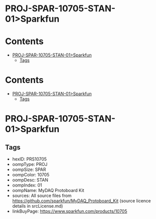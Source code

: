 
PROJ-SPAR-10705-STAN-01>Sparkfun
================================

Contents
========

* [PROJ-SPAR-10705-STAN-01>Sparkfun](#proj-spar-10705-stan-01sparkfun)
	* [Tags](#tags)

Contents
========

* [PROJ-SPAR-10705-STAN-01>Sparkfun](#proj-spar-10705-stan-01sparkfun)
	* [Tags](#tags)

# PROJ-SPAR-10705-STAN-01>Sparkfun

## Tags

- hexID: PRS10705
- oompType: PROJ
- oompSize: SPAR
- oompColor: 10705
- oompDesc: STAN
- oompIndex: 01
- oompName: MyDAQ Protoboard Kit
- sources: All source files from https://github.com/sparkfun/MyDAQ_Protoboard_Kit (source licence details in srcLicense.md)
- linkBuyPage: https://www.sparkfun.com/products/10705
